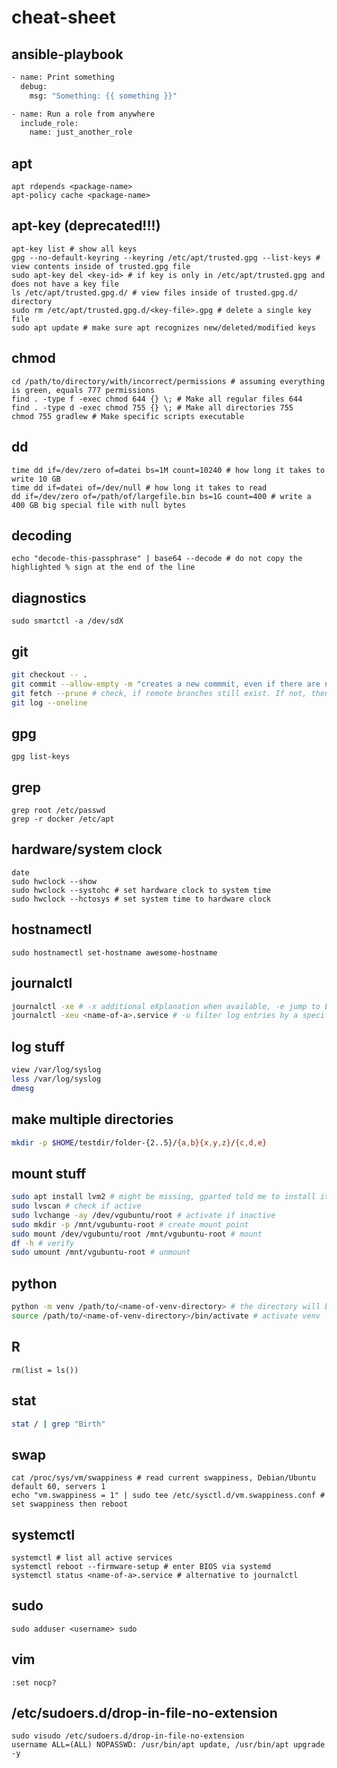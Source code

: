 # cheat-sheet

## ansible-playbook
```bash
- name: Print something
  debug:
    msg: "Something: {{ something }}"

- name: Run a role from anywhere
  include_role:
    name: just_another_role
```

## apt
```
apt rdepends <package-name>
apt-policy cache <package-name>
```

## apt-key (deprecated!!!)
```
apt-key list # show all keys
gpg --no-default-keyring --keyring /etc/apt/trusted.gpg --list-keys # view contents inside of trusted.gpg file
sudo apt-key del <key-id> # if key is only in /etc/apt/trusted.gpg and does not have a key file
ls /etc/apt/trusted.gpg.d/ # view files inside of trusted.gpg.d/ directory
sudo rm /etc/apt/trusted.gpg.d/<key-file>.gpg # delete a single key file
sudo apt update # make sure apt recognizes new/deleted/modified keys
```

## chmod
```
cd /path/to/directory/with/incorrect/permissions # assuming everything is green, equals 777 permissions
find . -type f -exec chmod 644 {} \; # Make all regular files 644
find . -type d -exec chmod 755 {} \; # Make all directories 755
chmod 755 gradlew # Make specific scripts executable
```

## dd
```
time dd if=/dev/zero of=datei bs=1M count=10240 # how long it takes to write 10 GB
time dd if=datei of=/dev/null # how long it takes to read
dd if=/dev/zero of=/path/of/largefile.bin bs=1G count=400 # write a 400 GB big special file with null bytes
```

## decoding
```
echo "decode-this-passphrase" | base64 --decode # do not copy the highlighted % sign at the end of the line
```

## diagnostics
```
sudo smartctl -a /dev/sdX
```

## git
```bash
git checkout -- .
git commit --allow-empty -m "creates a new commmit, even if there are no changes in the repository"
git fetch --prune # check, if remote branches still exist. If not, then remove information about origin locally
git log --oneline
```

## gpg
```
gpg list-keys
```

## grep
```
grep root /etc/passwd
grep -r docker /etc/apt
```

## hardware/system clock
```
date
sudo hwclock --show
sudo hwclock --systohc # set hardware clock to system time
sudo hwclock --hctosys # set system time to hardware clock
```

## hostnamectl
```
sudo hostnamectl set-hostname awesome-hostname
```

## journalctl
```bash
journalctl -xe # -x additional eXplanation when available, -e jump to End of journal logs
journalctl -xeu <name-of-a>.service # -u filter log entries by a specific systemd Unit
```

## log stuff
```bash
view /var/log/syslog
less /var/log/syslog
dmesg
```

## make multiple directories
```bash
mkdir -p $HOME/testdir/folder-{2..5}/{a,b}{x,y,z}/{c,d,e}
```

## mount stuff
```bash
sudo apt install lvm2 # might be missing, gparted told me to install it
sudo lvscan # check if active
sudo lvchange -ay /dev/vgubuntu/root # activate if inactive
sudo mkdir -p /mnt/vgubuntu-root # create mount point
sudo mount /dev/vgubuntu/root /mnt/vgubuntu-root # mount
df -h # verify
sudo umount /mnt/vgubuntu-root # unmount
```

## python
```bash
python -m venv /path/to/<name-of-venv-directory> # the directory will be created by python
source /path/to/<name-of-venv-directory>/bin/activate # activate venv
```

## R
```
rm(list = ls())
```

## stat
```bash
stat / | grep "Birth"
```


## swap
```
cat /proc/sys/vm/swappiness # read current swappiness, Debian/Ubuntu default 60, servers 1
echo "vm.swappiness = 1" | sudo tee /etc/sysctl.d/vm.swappiness.conf # set swappiness then reboot
```

## systemctl
```
systemctl # list all active services
systemctl reboot --firmware-setup # enter BIOS via systemd
systemctl status <name-of-a>.service # alternative to journalctl
```

## sudo
```
sudo adduser <username> sudo
```

## vim
```
:set nocp?
```

## /etc/sudoers.d/drop-in-file-no-extension
```
sudo visudo /etc/sudoers.d/drop-in-file-no-extension
username ALL=(ALL) NOPASSWD: /usr/bin/apt update, /usr/bin/apt upgrade -y
```

